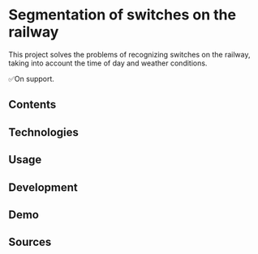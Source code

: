 # Segmentation of switches on the railway
This project solves the problems of recognizing switches on the railway, taking into account the time of day and weather conditions. 

✅On support.

## Contents

## <a name="Technologies">Technologies</a>

## <a name="Usage">Usage</a>

## <a name="Development">Development</a>

## <a name="Demo">Demo</a>

## <a name="Sources">Sources</a>
